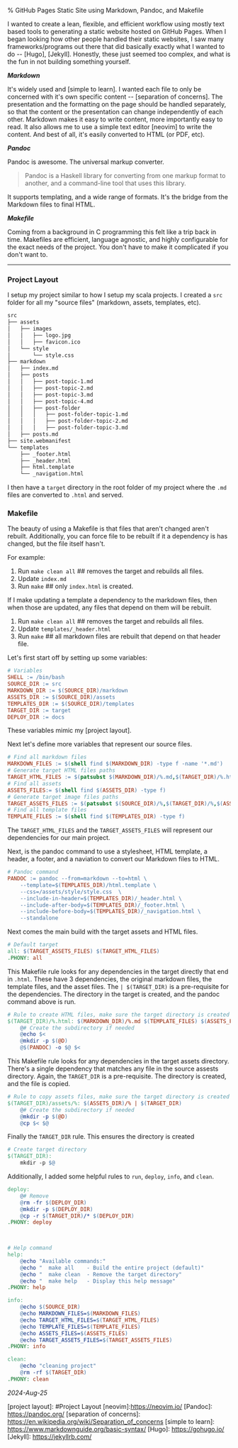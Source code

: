 % GitHub Pages Static Site using Markdown, Pandoc, and Makefile

I wanted to create a lean, flexible, and efficient workflow using mostly text based tools to generating a static website hosted on GitHub Pages. When I began looking how other people handled their static websites, I saw many frameworks/programs out there that did basically exactly what I wanted to do -- [Hugo], [Jekyll]. Honestly, these just seemed too complex, and what is the fun in not building something yourself. 


***Markdown***

It's widely used and [simple to learn]. I wanted each file to only be concerned with it's own specific content -- [separation of concerns]. The presentation and the formatting on the page should be handled separately, so that the content or the presentation can change independently of each other. Markdown makes it easy to write content, more importantly easy to read. It also allows me to use a simple text editor [neovim] to write the content. And best of all, it's easily converted to HTML (or PDF, etc).

***Pandoc***

Pandoc is awesome. The universal markup converter. 

> Pandoc is a Haskell library for converting from one markup format to another, and a command-line tool that uses this library.

It supports templating, and a wide range of formats. It's the bridge from the Markdown files to final HTML.

***Makefile***

Coming from a background in C programming this felt like a trip back in time.  Makefiles are efficient, language agnostic, and highly configurable for the exact needs of the project. You don't have to make it complicated if you don't want to.

---

### Project Layout

I setup my project similar to how I setup my scala projects. I created a `src` folder for all my "source files" (markdown, assets, templates, etc). 

```bash
src
├── assets
│   ├── images
│   │   ├── logo.jpg
│   │   ├── favicon.ico
│   └── style
│       └── style.css
├── markdown
│   ├── index.md
│   ├── posts
│   │   ├── post-topic-1.md
│   │   ├── post-topic-2.md
│   │   ├── post-topic-3.md
│   │   ├── post-topic-4.md
│   │   ├── post-folder
│   │   │   ├── post-folder-topic-1.md
│   │   │   ├── post-folder-topic-2.md
│   │   │   ├── post-folder-topic-3.md
│   ├── posts.md
├── site.webmanifest
└── templates
    ├── _footer.html
    ├── _header.html
    ├── html.template
    └── _navigation.html

```

I then have a `target` directory in the root folder of my project where the `.md` files are converted to `.html` and served. 

### Makefile

The beauty of using a Makefile is that files that aren't changed aren't rebuilt. Additionally, you can force file to be rebuilt if it a dependency is has changed, but the file itself hasn't.

For example: 

1. Run `make clean all` ## removes the target and rebuilds all files.
2. Update `index.md`
3. Run `make` ## only `index.html` is created.

If I make updating a template a dependency to the markdown files, then when those are updated, any files that depend on them will be rebuilt.

1. Run `make clean all` ## removes the target and rebuilds all files.
2. Update `templates/_header.html`
3. Run `make` ## all markdown files are rebuilt that depend on that header file.


Let's first start off by setting up some variables:
```makefile
# Variables
SHELL := /bin/bash
SOURCE_DIR := src
MARKDOWN_DIR := $(SOURCE_DIR)/markdown
ASSETS_DIR := $(SOURCE_DIR)/assets
TEMPLATES_DIR := $(SOURCE_DIR)/templates
TARGET_DIR := target
DEPLOY_DIR := docs
```

These variables mimic my [project layout].

Next let's define more variables that represent our source files.

```makefile
# Find all markdown files
MARKDOWN_FILES := $(shell find $(MARKDOWN_DIR) -type f -name '*.md')
# Generate target HTML files paths
TARGET_HTML_FILES := $(patsubst $(MARKDOWN_DIR)/%.md,$(TARGET_DIR)/%.html,$(MARKDOWN_FILES))
# Find all assets
ASSETS_FILES:= $(shell find $(ASSETS_DIR) -type f)
# Generate target image files paths
TARGET_ASSETS_FILES := $(patsubst $(SOURCE_DIR)/%,$(TARGET_DIR)/%,$(ASSETS_FILES))
# Find all template files
TEMPLATE_FILES := $(shell find $(TEMPLATES_DIR) -type f)
```

The `TARGET_HTML_FILES` and the `TARGET_ASSETS_FILES` will represent our dependencies for our main project.

Next, is the pandoc command to use a stylesheet, HTML template, a header, a footer, and a naviation to convert our Markdown files to HTML.

```makefile
# Pandoc command
PANDOC := pandoc --from=markdown --to=html \
	--template=$(TEMPLATES_DIR)/html.template \
	--css=/assets/style/style.css  \
	--include-in-header=$(TEMPLATES_DIR)/_header.html \
	--include-after-body=$(TEMPLATES_DIR)/_footer.html \
	--include-before-body=$(TEMPLATES_DIR)/_navigation.html \
	--standalone
```

Next comes the main build with the target assets and HTML files.

```makefile
# Default target
all: $(TARGET_ASSETS_FILES) $(TARGET_HTML_FILES) 
.PHONY: all
```

This Makefile rule looks for any dependencies in the target directly that end in `.html`. These have 3 dependencies, the original markdown files, the template files, and the asset files. The `| $(TARGET_DIR)` is a pre-requisite for the dependencies. The directory in the target is created, and the pandoc command above is run.

```makefile
# Rule to create HTML files, make sure the target directory is created first.
$(TARGET_DIR)/%.html: $(MARKDOWN_DIR)/%.md $(TEMPLATE_FILES) $(ASSETS_FILES) | $(TARGET_DIR)
	@# Create the subdirectory if needed
	@echo $<
	@mkdir -p $(@D)
	@$(PANDOC) -o $@ $<
```

This Makefile rule looks for any dependencies in the target assets directory. There's a single dependency that matches any file in the source assests directory. Again, the `TARGET_DIR` is a pre-requisite. The directory is created, and the file is copied.


```makefile
# Rule to copy assets files, make sure the target directory is created first.
$(TARGET_DIR)/assets/%: $(ASSETS_DIR)/% | $(TARGET_DIR)
	@# Create the subdirectory if needed
	@mkdir -p $(@D)
	@cp $< $@
```

Finally the `TARGET_DIR` rule. This ensures the directory is created
```makefile
# Create target directory
$(TARGET_DIR):
	mkdir -p $@
```

Additionally, I added some helpful rules to `run`, `deploy`, `info`, and `clean`.

```makefile
deploy: 
	@# Remove 
	@rm -fr $(DEPLOY_DIR)
	@mkdir -p $(DEPLOY_DIR)
	@cp -r $(TARGET_DIR)/* $(DEPLOY_DIR)
.PHONY: deploy
	


# Help command
help:
	@echo "Available commands:"
	@echo "  make all    - Build the entire project (default)"
	@echo "  make clean  - Remove the target directory"
	@echo "  make help   - Display this help message"
.PHONY: help

info: 
	@echo $(SOURCE_DIR)
	@echo MARKDOWN_FILES=$(MARKDOWN_FILES)
	@echo TARGET_HTML_FILES=$(TARGET_HTML_FILES)
	@echo TEMPLATE_FILES=$(TEMPLATE_FILES)
	@echo ASSETS_FILES=$(ASSETS_FILES)
	@echo TARGET_ASSETS_FILES=$(TARGET_ASSETS_FILES)
.PHONY: info

clean:
	@echo "cleaning project"
	@rm -rf $(TARGET_DIR)
.PHONY: clean
```

_2024-Aug-25_

[project layout]: #Project Layout
[neovim]:https://neovim.io/
[Pandoc]: https://pandoc.org/
[separation of concerns]: https://en.wikipedia.org/wiki/Separation_of_concerns
[simple to learn]: https://www.markdownguide.org/basic-syntax/
[Hugo]: https://gohugo.io/
[Jekyll]: https://jekyllrb.com/
